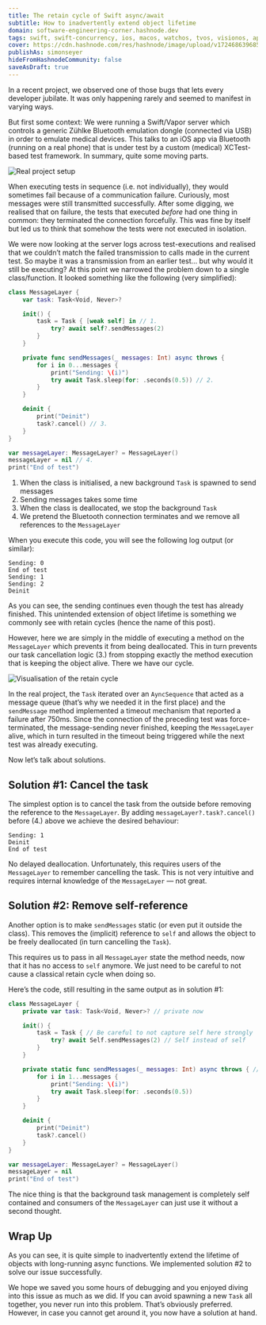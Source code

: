 ```yaml
---
title: The retain cycle of Swift async/await
subtitle: How to inadvertently extend object lifetime
domain: software-engineering-corner.hashnode.dev
tags: swift, swift-concurrency, ios, macos, watchos, tvos, visionos, apple, vapor, bluetooth, concurrency, asynchronous, async, await, async-await, developer, learning, software-development, programming-tips, software-engineering, code, coding
cover: https://cdn.hashnode.com/res/hashnode/image/upload/v1724686396858/4k_l7bLPj.jpg?auto=format
publishAs: simonseyer
hideFromHashnodeCommunity: false
saveAsDraft: true
--- 
```

In a recent project, we observed one of those bugs that lets every developer jubilate. It was only happening rarely and seemed to manifest in varying ways. 

But first some context: We were running a Swift/Vapor server which controls a generic Zühlke Bluetooth emulation dongle (connected via USB) in order to emulate medical devices. This talks to an iOS app via Bluetooth (running on a real phone) that is under test by a custom (medical) XCTest-based test framework. In summary, quite some moving parts.

![Real project setup](https://cdn.hashnode.com/res/hashnode/image/upload/v1724685658047/IBP4odcIg.png?auto=format)

When executing tests in sequence (i.e. not individually), they would sometimes fail because of a communication failure. Curiously, most messages were still transmitted successfully. After some digging, we realised that on failure, the tests that executed *before* had one thing in common: they terminated the connection forcefully. This was fine by itself but led us to think that somehow the tests were not executed in isolation.

We were now looking at the server logs across test-executions and realised that we couldn’t match the failed transmission to calls made in the current test. So maybe it was a transmission from an earlier test… but why would it still be executing? At this point we narrowed the problem down to a single class/function. It looked something like the following (very simplified):

```swift
class MessageLayer {
    var task: Task<Void, Never>?

    init() {
        task = Task { [weak self] in // 1.
            try? await self?.sendMessages(2)
        }
    }

    private func sendMessages(_ messages: Int) async throws {
        for i in 0...messages {
            print("Sending: \(i)")
            try await Task.sleep(for: .seconds(0.5)) // 2.
        }
    }

    deinit {
        print("Deinit")
        task?.cancel() // 3.
    }
}

var messageLayer: MessageLayer? = MessageLayer()
messageLayer = nil // 4.
print("End of test")
```

1. When the class is initialised, a new background `Task` is spawned to send messages
2. Sending messages takes some time
3. When the class is deallocated, we stop the background `Task`
4. We pretend the Bluetooth connection terminates and we remove all references to the `MessageLayer` 

When you execute this code, you will see the following log output (or similar):
```
Sending: 0
End of test
Sending: 1
Sending: 2
Deinit
```

As you can see, the sending continues even though the test has already finished. This unintended extension of object lifetime is something we commonly see with retain cycles (hence the name of this post). 

However, here we are simply in the middle of executing a method on the `MessageLayer` which prevents it from being deallocated. This in turn prevents our task cancellation logic (3.) from stopping exactly the method execution that is keeping the object alive. There we have our cycle.

![Visualisation of the retain cycle](https://cdn.hashnode.com/res/hashnode/image/upload/v1724685726758/0b1QCVlR4.png?auto=format)

In the real project, the `Task` iterated over an `AyncSequence` that acted as a message queue (that’s why we needed it in the first place) and the `sendMessage` method implemented a timeout mechanism that reported a failure after 750ms. Since the connection of the preceding test was force-terminated, the message-sending never finished, keeping the `MessageLayer`  alive, which in turn resulted in the timeout being triggered while the next test was already executing.

Now let’s talk about solutions.

## Solution #1: Cancel the task 
The simplest option is to cancel the task from the outside before removing the reference to the `MessageLayer`. By adding `messageLayer?.task?.cancel()` before (4.) above we achieve the desired behaviour:
```
Sending: 1
Deinit
End of test
```

No delayed deallocation. Unfortunately, this requires users of the `MessageLayer` to remember cancelling the task. This is not very intuitive and requires internal knowledge of the `MessageLayer` — not great.
 
## Solution #2: Remove self-reference
Another option is to make `sendMessages` static (or even put it outside the class). This removes the (implicit) reference to `self`  and allows the object to be freely deallocated (in turn cancelling the `Task`).

This requires us to pass in all `MessageLayer` state the method needs, now that it has no access to `self` anymore. We just need to be careful to not cause a classical retain cycle when doing so.

Here’s the code, still resulting in the same output as in solution #1:
```swift
class MessageLayer {
    private var task: Task<Void, Never>? // private now

    init() {
        task = Task { // Be careful to not capture self here strongly
            try? await Self.sendMessages(2) // Self instead of self
        }
    }

    private static func sendMessages(_ messages: Int) async throws { // static
        for i in 1...messages {
            print("Sending: \(i)")
            try await Task.sleep(for: .seconds(0.5))
        }
    }

    deinit {
        print("Deinit")
        task?.cancel()
    }
}

var messageLayer: MessageLayer? = MessageLayer()
messageLayer = nil
print("End of test")
```

The nice thing is that the background task management is completely self contained and consumers of the `MessageLayer` can just use it without a second thought.

## Wrap Up
As you can see, it is quite simple to inadvertently extend the lifetime of objects with long-running async functions. We implemented solution #2 to solve our issue successfully. 

We hope we saved you some hours of debugging and you enjoyed diving into this issue as much as we did. If you can avoid spawning a new `Task` all together, you never run into this problem. That’s obviously preferred. However, in case you cannot get around it, you now have a solution at hand.
